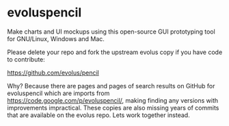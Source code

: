 # evoluspencil
Make charts and UI mockups using this open-source GUI prototyping tool
for GNU/Linux, Windows and Mac.

Please delete your repo and fork the upstream evolus copy if you have
code to contribute:

https://github.com/evolus/pencil

Why? Because there are pages and pages of search results on GitHub for
evoluspencil which are imports from
https://code.google.com/p/evoluspencil/, making finding any versions
with improvements impractical. These copies are also missing years of
commits that are available on the evolus repo. Lets work together
instead.
